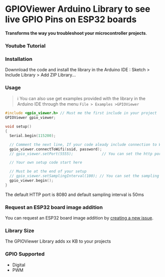 # GPIOViewer Arduino Library to see live GPIO Pins on ESP32 boards

**Transforms the way you troubleshoot your microcontroller projects**.

### Youtube Tutorial

### Installation

Downnload the code and install the library in the Arduino IDE : Sketch > Include Library > Add ZIP Library...

### Usage
>ℹ️ You can also use get examples provided with the library in the Arduino IDE through the menu `File > Examples >GPIOViewer`

```c
#include <gpio_viewer.h> // Must me the first include in your project
GPIOViewer gpio_viewer;

void setup()
{
  Serial.begin(115200);

  // Comment the next line, If your code aleady include connection to Wifi
  gpio_viewer.connectToWifi(ssid, password);
  // gpio_viewer.setPort(5555);             // You can set the http port

  // Your own setup code start here

  // Must be at the end of your setup
  // gpio_viewer.setSamplingInterval(100); // You can set the sampling interval in ms
  gpio_viewer.begin();
}
```
The default HTTP port is 8080 and default sampling interval is 50ms

### Request an ESP32 board image addition

You can request an ESP32 board image addition by [creating a new issue](https://github.com/thelastoutpostworkshop/gpio_viewer/issues).

### Library Size

The GPIOViewer Library adds xx KB to your projects

### GPIO Supported

- Digital
- PWM

